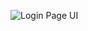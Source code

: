 ![Login Page UI](https://raw.githubusercontent.com/melancholic-ksm/cool-login-page-illustration-images/main/Image.png)
